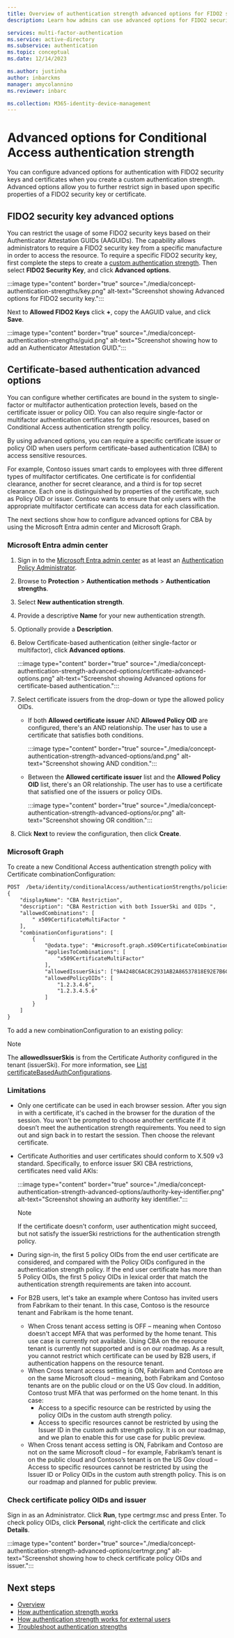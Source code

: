 ```yaml
---
title: Overview of authentication strength advanced options for FIDO2 security keys and certificate-based authentication in Microsoft Entra ID
description: Learn how admins can use advanced options for FIDO2 security keys and certificate-based authentication when they configure authentication strength requirements.

services: multi-factor-authentication
ms.service: active-directory
ms.subservice: authentication
ms.topic: conceptual
ms.date: 12/14/2023

ms.author: justinha
author: inbarckms
manager: amycolannino
ms.reviewer: inbarc

ms.collection: M365-identity-device-management
---
```

# Advanced options for Conditional Access authentication strength 

You can configure advanced options for authentication with FIDO2 security keys and certificates when you create a custom authentication strength. Advanced options allow you to further restrict sign in based upon specific properties of a FIDO2 security key or certificate. 

## FIDO2 security key advanced options
You can restrict the usage of some FIDO2 security keys based on their Authenticator Attestation GUIDs (AAGUIDs). The capability allows administrators to require a FIDO2 security key from a specific manufacture in order to access the resource. To require a specific FIDO2 security key, first complete the steps to create a [custom authentication strength](concept-authentication-strengths.md#custom-authentication-strengths). Then select **FIDO2 Security Key**, and click **Advanced options**. 

:::image type="content" border="true" source="./media/concept-authentication-strengths/key.png" alt-text="Screenshot showing Advanced options for FIDO2 security key.":::

Next to **Allowed FIDO2 Keys** click **+**, copy the AAGUID value, and click **Save**.

:::image type="content" border="true" source="./media/concept-authentication-strengths/guid.png" alt-text="Screenshot showing how to add an Authenticator Attestation GUID.":::


## Certificate-based authentication advanced options

You can configure whether certificates are bound in the system to single-factor or multifactor authentication protection levels, based on the certificate issuer or policy OID. You can also require single-factor or multifactor authentication certificates for specific resources, based on Conditional Access authentication strength policy.

By using advanced options, you can require a specific certificate issuer or policy OID when users perform certificate-based authentication (CBA) to access sensitive resources. 

For example, Contoso issues smart cards to employees with three different types of multifactor certificates. One certificate is for confidential clearance, another for secret clearance, and a third is for top secret clearance. Each one is distinguished by properties of the certificate, such as Policy OID or issuer. Contoso wants to ensure that only users with the appropriate multifactor certificate can access data for each classification.  

The next sections show how to configure advanced options for CBA by using the Microsoft Entra admin center and Microsoft Graph. 

### Microsoft Entra admin center

1. Sign in to the [Microsoft Entra admin center](https://entra.microsoft.com) as at least an [Authentication Policy Administrator](~/identity/role-based-access-control/permissions-reference.md#authentication-policy-administrator).
1. Browse to **Protection** > **Authentication methods** > **Authentication strengths**.
1. Select **New authentication strength**.
1. Provide a descriptive **Name** for your new authentication strength.
1. Optionally provide a **Description**.
1. Below Certificate-based authentication (either single-factor or multifactor), click **Advanced options**.

   :::image type="content" border="true" source="./media/concept-authentication-strength-advanced-options/certificate-advanced-options.png" alt-text="Screenshot showing Advanced options for certificate-based authentication.":::
    
1. Select certificate issuers from the drop-down or type the allowed policy OIDs. 

   - If both **Allowed certificate issuer** AND **Allowed Policy OID** are configured, there's an AND relationship. The user has to use a certificate that satisfies both conditions.

     :::image type="content" border="true" source="./media/concept-authentication-strength-advanced-options/and.png" alt-text="Screenshot showing AND condition.":::

   - Between the **Allowed certificate issuer** list and the **Allowed Policy OID** list, there's an OR relationship. The user has to use a certificate that satisfied one of the issuers or policy OIDs.

     :::image type="content" border="true" source="./media/concept-authentication-strength-advanced-options/or.png" alt-text="Screenshot showing OR condition.":::

1. Click **Next** to review the configuration, then click **Create**.


### Microsoft Graph

To create a new Conditional Access authentication strength policy with Certificate combinationConfiguration:

```html
POST  /beta/identity/conditionalAccess/authenticationStrengths/policies
{
    "displayName": "CBA Restriction",
    "description": "CBA Restriction with both IssuerSki and OIDs ",
    "allowedCombinations": [
        " x509CertificateMultiFactor "
    ],
    "combinationConfigurations": [
        {
            "@odata.type": "#microsoft.graph.x509CertificateCombinationConfiguration",
            "appliesToCombinations": [
                "x509CertificateMultiFactor"
            ],
            "allowedIssuerSkis": ["9A4248C6AC8C2931AB2A86537818E92E7B6C97B6"],
            "allowedPolicyOIDs": [
                "1.2.3.4.6",
                "1.2.3.4.5.6"
            ]
        }
    ]
}
```

To add a new combinationConfiguration to an existing policy:

>[!NOTE]
>The **allowedIssuerSkis** is from the Certificate Authority configured in the tenant (issuerSki). For more information, see [List certificateBasedAuthConfigurations](/graph/api/certificatebasedauthconfiguration-list). 


### Limitations

- Only one certificate can be used in each browser session. After you sign in with a certificate, it's cached in the browser for the duration of the session. You won't be prompted to choose another certificate if it doesn’t meet the authentication strength requirements. You need to sign out and sign back in to restart the session. Then choose the relevant certificate.

- Certificate Authorities and user certificates should conform to X.509 v3 standard. Specifically, to enforce issuer SKI CBA restrictions, certificates need valid AKIs:

  :::image type="content" border="true" source="./media/concept-authentication-strength-advanced-options/authority-key-identifier.png" alt-text="Screenshot showing an authority key identifier.":::

  >[!NOTE]
  >If the certificate doesn't conform, user authentication might succeed, but not satisfy the issuerSki restrictions for the authentication strength policy.

- During sign-in, the first 5 policy OIDs from the end user certificate are considered, and compared with the Policy OIDs configured in the authentication strength policy. If the end user certificate has more than 5 Policy OIDs, the first 5 policy OIDs in lexical order that match the authentication strength requirements are taken into account. 

- For B2B users, let's take an example where Contoso has invited users from Fabrikam to their tenant. In this case, Contoso is the resource tenant and Fabrikam is the home tenant.
  - When Cross tenant access setting is OFF – meaning when Contoso doesn't accept MFA that was performed by the home tenant. This use case is currently not available. Using CBA on the resource tenant is currently not supported and is on our roadmap. As a result, you cannot restrict which certificate can be used by B2B users, if authentication happens on the resource tenant.
  - When Cross tenant access setting is ON, Fabrikam and Contoso are on the same Microsoft cloud – meaning, both Fabrikam and Contoso tenants are on the public cloud or on the US Gov cloud. In addition, Contoso trust MFA that was performed on the home tenant. In this case:
    - Access to a specific resource can be restricted by using the policy OIDs in the custom auth strength policy.
    - Access to specific resources cannot be restricted by using the Issuer ID in the custom auth strength policy. It is on our roadmap, and we plan to enable this for use case for public preview.
  - When Cross tenant access setting is ON, Fabrikam and Contoso are not on the same Microsoft cloud – for example, Fabrikam’s tenant is on the public cloud and Contoso’s tenant is on the US Gov cloud – Access to specific resources cannot be restricted by using the Issuer ID or Policy OIDs in the custom auth strength policy. This is on our roadmap and planned for public preview. 

### Check certificate policy OIDs and issuer

Sign in as an Administrator. Click **Run**, type certmgr.msc and press Enter. To check policy OIDs, click **Personal**, right-click the certificate and click **Details**.  

:::image type="content" border="true" source="./media/concept-authentication-strength-advanced-options/certmgr.png" alt-text="Screenshot showing how to check certificate policy OIDs and issuer.":::

## Next steps

- [Overview](concept-authentication-strengths.md)
- [How authentication strength works](concept-authentication-strength-howitworks.md)
- [How authentication strength works for external users](concept-authentication-strength-external-users.md)
- [Troubleshoot authentication strengths](troubleshoot-authentication-strengths.md) 
